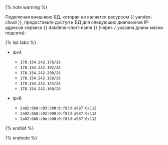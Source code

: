  

{% note warning %}

Подключая внешнюю БД, которая не является ресурсом {{ yandex-cloud }}, предоставьте доступ к БД для следующих диапазонов IP-адресов сервиса {{ datalens-short-name }} (через `/` указана длина маски подсети):

  {% list tabs %}

  - ipv4

    * `178.154.242.176/28`
    * `178.154.242.192/28`
    * `178.154.242.208/28`
    * `178.154.242.128/28`
    * `178.154.242.144/28`
    * `178.154.242.160/28`

  - ipv6

    * `2a02:6b8:c03:500:0:f83d:a987:0/112`
    * `2a02:6b8:c02:900:0:f83d:a987:0/112`
    * `2a02:6b8:c0e:500:0:f83d:a987:0/112`

  {% endlist %}

{% endnote %}
